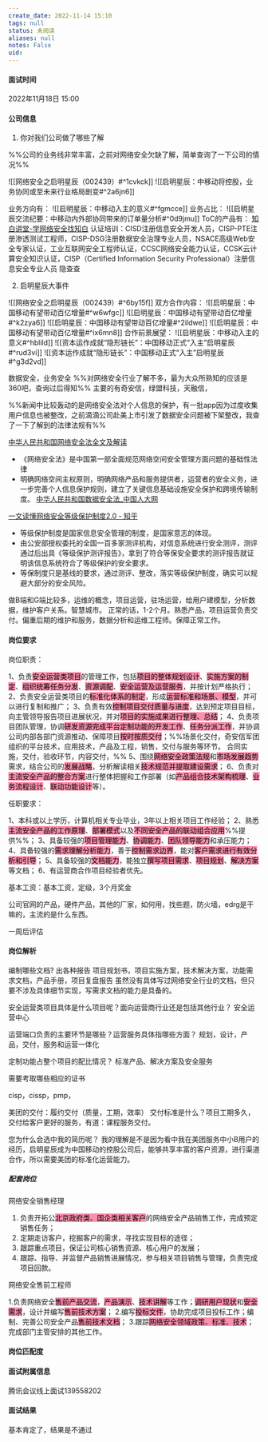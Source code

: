 ```yaml
---
create_date: 2022-11-14 15:10
tags: null
status: 未阅读 
aliases: null
notes: False
uid: 
---
```


#### 面试时间
2022年11月18日 15:00

#### 公司信息

1. 你对我们公司做了哪些了解

%%公司的业务线非常丰富，之前对网络安全欠缺了解，简单查询了一下公司的情况%%

![[网络安全之启明星辰（002439）#^1cvkck]]
![[启明星辰：中移动将控股，业务协同或至未来行业格局剧变#^2a6jn6]]

业务方向有：
![[启明星辰：中移动入主的意义#^fgmcce]]
业务占比：
![[启明星辰交流纪要：中移动内外部协同带来的订单量分析#^0d9jmu]]
ToC的产品有：
[知白讲堂-学网络安全找知白](https://zbjt.venustudy.com.cn/)
	认证培训：CISD注册信息安全开发人员，CISP-PTE注册渗透测试工程师，CISP-DSG注册数据安全治理专业人员，NSACE高级Web安全专家认证，工业互联网安全工程师认证，CCSC网络安全能力认证，CCSK云计算安全知识认证，CISP（Certified Information Security Professional）注册信息安全专业人员
隐查查

2. 启明星辰大事件

![[网络安全之启明星辰（002439）#^6by15f]]
双方合作内容：
![[启明星辰：中国移动有望带动百亿增量#^w6wfgc]]
![[启明星辰：中国移动有望带动百亿增量#^k2zya6]]
![[启明星辰：中国移动有望带动百亿增量#^2ildwe]]
![[启明星辰：中国移动有望带动百亿增量#^ix6mn8]]
合作前景展望：
![[启明星辰：中移动入主的意义#^hblild]]
![[资本运作成就“隐形链长”：中国移动正式“入主”启明星辰#^rud3vi]]
![[资本运作成就“隐形链长”：中国移动正式“入主”启明星辰#^g3d2vd]]

数据安全，业务安全
%%对网络安全行业了解不多，最为大众所熟知的应该是360吧，查询过后得知%%
主要的有奇安信，绿盟科技，天融信，

%%新闻中比较轰动的是网络安全法对个人信息的保护，有一批app因为过度收集用户信息也被整改，之前滴滴公司赴美上市引发了数据安全问题被下架整改，我查了一下了解到的法律法规有%%

[中华人民共和国网络安全法全文及解读](https://mp.weixin.qq.com/s?__biz=MjM5MzE2ODE3MA==&mid=2650872870&idx=2&sn=14cb39b9fbe879eb77d0ca7d429b9e21&chksm=bd6e92638a191b75646c2de571f065e3bfc78d80100e2d6c9a93ee22631cdfeb6f3f2b82228a&scene=27)
- 《网络安全法》是中国第一部全面规范网络空间安全管理方面问题的基础性法律
- 明确网络空间主权原则，明确网络产品和服务提供者，运营者的安全义务，进一步完善个人信息保护规则，建立了关键信息基础设施安全保护和跨境传输制度。
[中华人民共和国数据安全法_中国人大网](http://www.npc.gov.cn/npc/c30834/202106/7c9af12f51334a73b56d7938f99a788a.shtml)

[一文读懂网络安全等级保护制度2.0 - 知乎](https://zhuanlan.zhihu.com/p/291195275)
- 等级保护制度是国家信息安全管理的制度，是国家意志的体现。
- 由公安部授权委托的全国一百多家测评机构，对信息系统进行安全测评，测评通过后出具《等级保护测评报告》，拿到了符合等保安全要求的测评报告就证明该信息系统符合了等级保护的安全要求。
- 等保制度只是基线的要求，通过测评、整改，落实等级保护制度，确实可以规避大部分的安全风险。

做B端和G端比较多，运维的概念，项目运营，驻场运营，给用户建模型，分析数据，维护客户关系。智慧城市。
正常的话，1-2个月。熟悉产品，项目运营负责交付。偏重后期的维护和服务，数据分析和运维工程师。保障正常工作。

#### 岗位要求

岗位职责：

1、负责<mark style="background: #FF5582A6;">安全运营类项目</mark>的管理工作，包括<mark style="background: #FF5582A6;">项目的整体规划设计</mark>、<mark style="background: #FF5582A6;">实施方案的制定</mark>、<mark style="background: #FF5582A6;">组织统筹任务分发</mark>、<mark style="background: #FF5582A6;">资源调配</mark>、<mark style="background: #FF5582A6;">安全运营及运营服务</mark>，并按计划严格执行；
2、负责安全运营类项目的<mark style="background: #FF5582A6;">标准化体系的制定</mark>，形成<mark style="background: #FF5582A6;">运营标准和场景、模型</mark>，并可以进行复制和推广；
3、负责有效<mark style="background: #FF5582A6;">控制项目交付质量与进度</mark>，达到预定项目目标，向主管领导报告项目进展状况，并对<mark style="background: #FF5582A6;">项目的实施成果进行整理、总结</mark>；
4、负责项目团队管理，协调<mark style="background: #FF5582A6;">研发资源完成平台定制功能的开发工作</mark>、<mark style="background: #FF5582A6;">任务分派工作</mark>，并协调公司内部各部门资源推动、保障项目<mark style="background: #FF5582A6;">按时按质交付</mark>；%%场景化交付，奇安信军团组织的平台技术，应用技术，产品及工程，销售，交付与服务等环节。
合同实施，交付，验收环节，内容交付，%%
5、围绕<mark style="background: #FF5582A6;">网络安全政策法规</mark>和<mark style="background: #FF5582A6;">市场发展趋势</mark>需求，结合公司的<mark style="background: #FF5582A6;">发展战略</mark>，分析解读相关<mark style="background: #FF5582A6;">技术规范并提取建设需求</mark>；
6、负责对<mark style="background: #FF5582A6;">主流安全产品的整合方案</mark>进行整体把握和工作部署（如<mark style="background: #FF5582A6;">产品组合技术架构梳理</mark>、<mark style="background: #FF5582A6;">业务流程设计</mark>、<mark style="background: #FF5582A6;">联动功能设计</mark>等）。

任职要求：

1、本科或以上学历，计算机相关专业毕业，3年以上相关项目工作经验；
2、熟悉<mark style="background: #FF5582A6;">主流安全产品的工作原理</mark>、<mark style="background: #FF5582A6;">部署模式</mark>以及<mark style="background: #FF5582A6;">不同安全产品的联动组合应用</mark>%%提供%%；
3、具备较强的<mark style="background: #FF5582A6;">项目管理能力</mark>、<mark style="background: #FF5582A6;">协调能力</mark>、<mark style="background: #FF5582A6;">团队领导能力</mark>和承压能力；
4、具备较强的<mark style="background: #FF5582A6;">需求理解分析能力</mark>，善于<mark style="background: #FF5582A6;">控制需求边界</mark>，能对<mark style="background: #FF5582A6;">客户需求进行有效分析和引导</mark>；
5、具备较强的<mark style="background: #FF5582A6;">文档能力</mark>，能独立<mark style="background: #FF5582A6;">撰写项目需求</mark>、<mark style="background: #FF5582A6;">项目规划</mark>、<mark style="background: #FF5582A6;">解决方案</mark>等文档；
6、有运营商合作项目经验者优先。

基本工资：基本工资，定级，3个月奖金

公司官网的产品，硬件产品，其他的厂家，如何用，找些题，防火墙，edrg是干嘛的，主流的是什么东西。

一周后评估

#### 岗位解析

编制哪些文档?
出各种报告
项目规划书，项目实施方案，技术解决方案，功能需求文档，产品手册，项目复盘报告
虽然没有具体写过网络安全行业的文档，但只要不涉及具体细节实现，写需求文档的能力是具备的。

安全运营类项目具体是什么项目呢？面向运营商行业还是包括其他行业？
安全运营中心

运营端口负责的主要环节是哪些？运营服务具体指哪些方面？
规划，设计，产品，交付，服务和运营一体化

定制功能占整个项目的配比情况？
标准产品、解决方案及安全服务

需要考取哪些相应的证书

cisp，cissp，pmp，

美团的交付：履约交付（质量，工期，效率）
交付标准是什么？项目工期多久，交付给客户更好的服务，有道：课程服务交付。


您为什么会选中我的简历呢？
	我的理解是不是因为看中我在美团服务中小B用户的经历，启明星辰成为中国移动的控股公司后，能够共享丰富的客户资源，进行渠道合作，所以需要美团的标准化运营能力。

##### 配套岗位

网络安全销售经理

1) 负责开拓公<mark style="background: #FF5582A6;">北京政府类、国企类相关客户</mark>的网络安全产品销售工作，完成预定销售任务； 
2) 定期走访客户，挖掘客户的需求，寻找实现目标的途径； 
3) 跟踪重点项目，保证公司核心销售资源、核心用户的发展； 
4) 跟踪、指导、并监督产品销售进展情况，参与相关项目销售与管理，负责完成项目回款。 

网络安全售前工程师

1.负责网络安全<mark style="background: #FF5582A6;">售前产品交流</mark>，<mark style="background: #FF5582A6;">产品演示</mark>、<mark style="background: #FF5582A6;">技术讲解</mark>等工作；<mark style="background: #FF5582A6;">调研用户现状</mark>和<mark style="background: #FF5582A6;">安全需求</mark>，设计并编写<mark style="background: #FF5582A6;">售前技术方案</mark>；
2.编写<mark style="background: #FF5582A6;">投标文件</mark>，协助完成项目投标工作；编制、完善公司安全产品<mark style="background: #FF5582A6;">售前技术文档</mark>；
3.跟踪<mark style="background: #FF5582A6;">网络安全领域政策、标准、技术</mark>；完成部门主管安排的其他工作。

#### 岗位匹配度


#### 面试附属信息

腾讯会议线上面试139558202

#### 面试结果

基本肯定了，结果是不通过